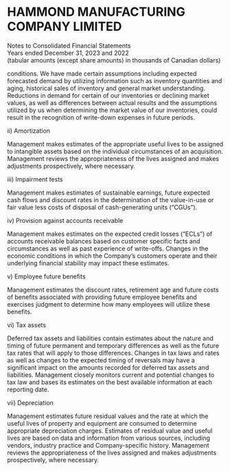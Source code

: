 # HAMMOND MANUFACTURING COMPANY LIMITED  

Notes to Consolidated Financial Statements   
Years ended December 31, 2023 and 2022   
(tabular amounts (except share amounts) in thousands of Canadian dollars)  

conditions. We have made certain assumptions including expected forecasted demand by utilizing information such as inventory quantities and aging, historical sales of inventory and general market understanding. Reductions in demand for certain of our inventories or declining market values, as well as differences between actual results and the assumptions utilized by us when determining the market value of our inventories, could result in the recognition of write-down expenses in future periods.  

ii) Amortization  

Management makes estimates of the appropriate useful lives to be assigned to intangible assets based on the individual circumstances of an acquisition. Management reviews the appropriateness of the lives assigned and makes adjustments prospectively, where necessary.  

iii) Impairment tests  

Management makes estimates of sustainable earnings, future expected cash flows and discount rates in the determination of the value-in-use or fair value less costs of disposal of cash-generating units (“CGUs”).  

iv) Provision against accounts receivable  

Management makes estimates on the expected credit losses (“ECLs”) of accounts receivable balances based on customer specific facts and circumstances as well as past experience of write-offs. Changes in the economic conditions in which the Company’s customers operate and their underlying financial stability may impact these estimates.  

v) Employee future benefits  

Management estimates the discount rates, retirement age and future costs of benefits associated with providing future employee benefits and exercises judgment to determine how many employees will utilize these benefits.  

vi) Tax assets  

Deferred tax assets and liabilities contain estimates about the nature and timing of future permanent and temporary differences as well as the future tax rates that will apply to those differences. Changes in tax laws and rates as well as changes to the expected timing of reversals may have a significant impact on the amounts recorded for deferred tax assets and liabilities. Management closely monitors current and potential changes to tax law and bases its estimates on the best available information at each reporting date.  

vii) Depreciation  

Management estimates future residual values and the rate at which the useful lives of property and equipment are consumed to determine appropriate depreciation charges. Estimates of residual value and useful lives are based on data and information from various sources, including vendors, industry practice and Company-specific history. Management reviews the appropriateness of the lives assigned and makes adjustments prospectively, where necessary.  